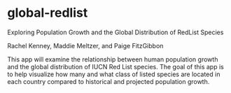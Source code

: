 # global-redlist

Exploring Population Growth and the Global Distribution of RedList Species


Rachel Kenney, Maddie Meltzer, and Paige FitzGibbon

This app will examine the relationship between human population growth and the global distribution of IUCN Red List species. The goal of this app is to help visualize how many and what class of listed species are located in each country compared to historical and projected population growth.
